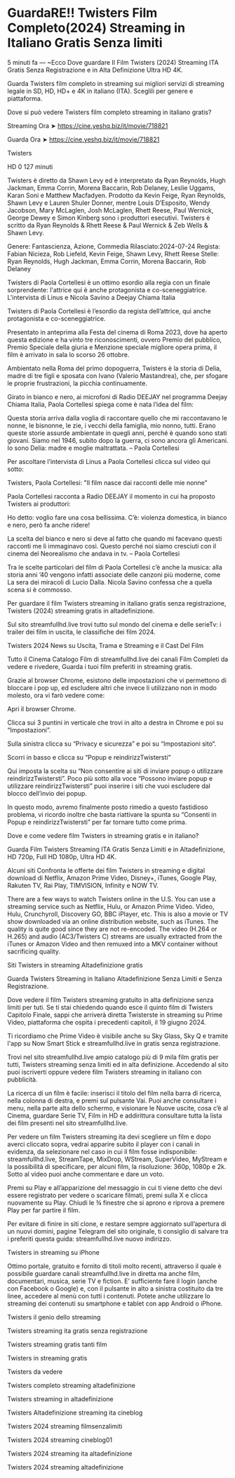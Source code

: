 # GuardaRE!! Twisters Film Completo(2024) Streaming in Italiano Gratis Senza limiti

5 minuti fa — ~Ecco Dove guardare Il Film Twisters (2024) Streaming ITA Gratis Senza Registrazione e in Alta Definizione Ultra HD 4K.

Guarda Twisters film completo in streaming sui migliori servizi di streaming legale in SD, HD, HD+ e 4K in italiano (ITA). Sceglili per genere e piattaforma.

Dove si può vedere Twisters film completo streaming in italiano gratis?

Streaming Ora ➤ https://cine.yeshq.biz/it/movie/718821

Guarda Ora ➤ https://cine.yeshq.biz/it/movie/718821

Twisters

HD  0 127 minuti

Twisters è diretto da Shawn Levy ed è interpretato da Ryan Reynolds, Hugh Jackman, Emma Corrin, Morena Baccarin, Rob Delaney, Leslie Uggams, Karan Soni e Matthew Macfadyen. Prodotto da Kevin Feige, Ryan Reynolds, Shawn Levy e Lauren Shuler Donner, mentre Louis D’Esposito, Wendy Jacobson, Mary McLaglen, Josh McLaglen, Rhett Reese, Paul Wernick, George Dewey e Simon Kinberg sono i produttori esecutivi. Twisters è scritto da Ryan Reynolds & Rhett Reese & Paul Wernick & Zeb Wells & Shawn Levy.

Genere: Fantascienza, Azione, Commedia
Rilasciato:2024-07-24
Regista: Fabian Nicieza, Rob Liefeld, Kevin Feige, Shawn Levy, Rhett Reese
Stelle: Ryan Reynolds, Hugh Jackman, Emma Corrin, Morena Baccarin, Rob Delaney

Twisters di Paola Cortellesi è un ottimo esordio alla regia con un finale sorprendente: l'attrice qui è anche protagonista e co-sceneggiatrice. L'intervista di Linus e Nicola Savino a Deejay Chiama Italia

Twisters di Paola Cortellesi è l’esordio da regista dell’attrice, qui anche protagonista e co-sceneggiatrice.

Presentato in anteprima alla Festa del cinema di Roma 2023, dove ha aperto questa edizione e ha vinto tre riconoscimenti, ovvero Premio del pubblico, Premio Speciale della giuria e Menzione speciale migliore opera prima, il film è arrivato in sala lo scorso 26 ottobre.

Ambientato nella Roma del primo dopoguerra, Twisters è la storia di Delia, madre di tre figli e sposata con Ivano (Valerio Mastandrea), che, per sfogare le proprie frustrazioni, la picchia continuamente.

Girato in bianco e nero, ai microfoni di Radio DEEJAY nel programma Deejay Chiama Italia, Paola Cortellesi spiega come è nata l’idea del film:

Questa storia arriva dalla voglia di raccontare quello che mi raccontavano le nonne, le bisnonne, le zie, i vecchi della famiglia, mio nonno, tutti.
Erano queste storie assurde ambientate in quegli anni, perché è quando sono stati giovani.
Siamo nel 1946, subito dopo la guerra, ci sono ancora gli Americani.
Io sono Delia: madre e moglie maltrattata. – Paola Cortellesi

Per ascoltare l’intervista di Linus a Paola Cortellesi clicca sul video qui sotto:

Twisters, Paola Cortellesi: "Il film nasce dai racconti delle mie nonne"

Paola Cortellesi racconta a Radio DEEJAY il momento in cui ha proposto Twisters ai produttori:

Ho detto: voglio fare una cosa bellissima.
C’è: violenza domestica, in bianco e nero, però fa anche ridere!

La scelta del bianco e nero si deve al fatto che quando mi facevano questi racconti me li immaginavo così.
Questo perché noi siamo cresciuti con il cinema del Neorealismo che andava in tv. – Paola Cortellesi

Tra le scelte particolari del film di Paola Cortellesi c’è anche la musica: alla storia anni ’40 vengono infatti associate delle canzoni più moderne, come La sera dei miracoli di Lucio Dalla. Nicola Savino confessa che a quella scena si è commosso.

Per guardare il film Twisters streaming in italiano gratis senza registrazione, Twisters (2024) streaming gratis in altadefinizione.

Sul sito streamfullhd.live trovi tutto sul mondo del cinema e delle serieTv: i trailer dei film in uscita, le classifiche dei film 2024.

Twisters 2024 News su Uscita, Trama e Streaming e il Cast Del Film

Tutto il Cinema Catalogo Film di streamfullhd.live dei canali Film Completi da vedere e rivedere, Guarda i tuoi film preferiti in streaming gratis.

Grazie al browser Chrome, esistono delle impostazioni che vi permettono di bloccare i pop up, ed escludere altri che invece li utilizzano non in modo molesto, ora vi farò vedere come:

Apri il browser Chrome.

Clicca sui 3 puntini in verticale che trovi in alto a destra in Chrome e poi su “Impostazioni”.

Sulla sinistra clicca su “Privacy e sicurezza” e poi su “Impostazioni sito“.

Scorri in basso e clicca su “Popup e reindirizzTwistersti”

Qui imposta la scelta su “Non consentire ai siti di inviare popup o utilizzare reindirizzTwistersti”. Poco più sotto alla voce “Possono inviare popup e utilizzare reindirizzTwistersti” puoi inserire i siti che vuoi escludere dal blocco dell’invio dei popup.

In questo modo, avremo finalmente posto rimedio a questo fastidioso problema, vi ricordo inoltre che basta riattivare la spunta su “Consenti in Popup e reindirizzTwistersti” per far tornare tutto come prima.

Dove e come vedere film Twisters in streaming gratis e in italiano?

Guarda Film Twisters Streaming ITA Gratis Senza Limiti e in Altadefinizione, HD 720p, Full HD 1080p, Ultra HD 4K.

Alcuni siti Confronta le offerte dei film Twisters in streaming e digital download di Netflix, Amazon Prime Video, Disney+, iTunes, Google Play, Rakuten TV, Rai Play, TIMVISION, Infinity e NOW TV.

There are a few ways to watch Twisters online in the U.S. You can use a streaming service such as Netflix, Hulu, or Amazon Prime Video. Video, Hulu, Crunchyroll, Discovery GO, BBC iPlayer, etc. This is also a movie or TV show downloaded via an online distribution website, such as iTunes. The quality is quite good since they are not re-encoded. The video (H.264 or H.265) and audio (AC3/Twisters C) streams are usually extracted from the iTunes or Amazon Video and then remuxed into a MKV container without sacrificing quality.

Siti Twisters in streaming Altadefinizione gratis

Guarda Twisters Streaming in Italiano Altadefinizione Senza Limiti e Senza Registrazione.

Dove vedere il film Twisters streaming gratuito in alta definizione senza limiti per tuti. Se ti stai chiedendo quando esce il quinto film di Twisters Capitolo Finale, sappi che arriverà diretta Twisterste in streaming su Prime Video, piattaforma che ospita i precedenti capitoli, il 19 giugno 2024.

Ti ricordiamo che Prime Video è visibile anche su Sky Glass, Sky Q e tramite l'app su Now Smart Stick e streamfullhd.live in gratis senza registrazione.

Trovi nel sito streamfullhd.live ampio catalogo più di 9 mila film gratis per tutti, Twisters streaming senza limiti ed in alta definizione. Accedendo al sito puoi iscriverti oppure vedere film Twisters streaming in italiano con pubblicità.

La ricerca di un film è facile: inserisci il titolo del film nella barra di ricerca, nella colonna di destra, e premi sul pulsante Vai. Puoi anche consultare i menu, nella parte alta dello schermo, e visionare le Nuove uscite, cosa c’è al Cinema, guardare Serie TV, Film in HD e addirittura consultare tutta la lista dei film presenti nel sito streamfullhd.live.

Per vedere un film Twisters streaming ita devi scegliere un film e dopo averci cliccato sopra, vedrai apparire subito il player con i canali in evidenza, da selezionare nel caso in cui il film fosse indisponibile: streamfullhd.live, StreamTape, MixDrop, WStream, SuperVideo, MyStream e la possibilità di specificare, per alcuni film, la risoluzione: 360p, 1080p e 2k. Sotto al video puoi anche commentare e dare un voto.

Premi su Play e all’apparizione del messaggio in cui ti viene detto che devi essere registrato per vedere o scaricare filmati, premi sulla X e clicca nuovamente su Play. Chiudi le ¾ finestre che si aprono e riprova a premere Play per far partire il film.

Per evitare di finire in siti clone, e restare sempre aggiornato sull’apertura di un nuovi domini, pagine Telegram del sito originale, ti consiglio di salvare tra i preferiti questa guida: streamfullhd.live nuovo indirizzo.

Twisters in streaming su iPhone

Ottimo portale, gratuito e fornito di titoli molto recenti, attraverso il quale è possibile guardare canali streamfullhd.live in diretta ma anche film, documentari, musica, serie TV e fiction. E’ sufficiente fare il login (anche con Facebook o Google) e, con il pulsante in alto a sinistra costituito da tre linee, accedere al menù con tutti i contenuti. Potete anche utilizzare lo streaming dei contenuti su smartphone e tablet con app Android o iPhone.

Twisters il genio dello streaming

Twisters streaming ita gratis senza registrazione

Twisters streaming gratis tanti film

Twisters in streaming gratis

Twisters da vedere

Twisters completo streaming altadefinizione

Twisters streaming in altadefinizione

Twisters Altadefinizione streaming ita cineblog

Twisters 2024 streaming filmsenzalimiti

Twisters 2024 streaming cineblog01

Twisters 2024 streaming ita altadefinizione

Twisters 2024 streaming altadefinizione
